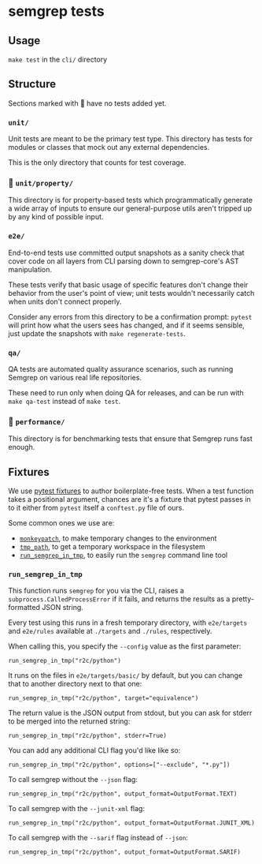 # semgrep tests

## Usage

`make test` in the `cli/` directory

## Structure

Sections marked with :construction: have no tests added yet.

### `unit/`

Unit tests are meant to be the primary test type.
This directory has tests for modules or classes
that mock out any external dependencies.

This is the only directory that counts for test coverage.

### :construction: `unit/property/`

This directory is for property-based tests
which programmatically generate a wide array of inputs to ensure
our general-purpose utils aren't tripped up by any kind of possible input.

### `e2e/`

End-to-end tests use committed output snapshots as a sanity check
that cover code on all layers from CLI parsing
down to semgrep-core's AST manipulation.

These tests verify that basic usage of specific features
don't change their behavior from the user's point of view;
unit tests wouldn't necessarily catch when units don't connect properly.

Consider any errors from this directory to be a confirmation prompt:
`pytest` will print how what the users sees has changed,
and if it seems sensible, just update the snapshots with `make regenerate-tests`.

### `qa/`

QA tests are automated quality assurance scenarios,
such as running Semgrep on various real life repositories.

These need to run only when doing QA for releases,
and can be run with `make qa-test` instead of `make test`.

### :construction: `performance/`

This directory is for benchmarking tests
that ensure that Semgrep runs fast enough.

## Fixtures

We use [pytest fixtures](https://docs.pytest.org/en/latest/fixture.html)
to author boilerplate-free tests.
When a test function takes a positional argument,
chances are it's a fixture that pytest passes in to it
either from `pytest` itself a `conftest.py` file of ours.

Some common ones we use are:

- [`monkeypatch`](https://docs.pytest.org/en/latest/monkeypatch.html),
  to make temporary changes to the environment
- [`tmp_path`](https://docs.pytest.org/en/latest/tmpdir.html),
  to get a temporary workspace in the filesystem
- [`run_semgrep_in_tmp`](#run_semgrep_in_tmp),
  to easily run the `semgrep` command line tool

### `run_semgrep_in_tmp`

This function runs `semgrep` for you via the CLI,
raises a `subprocess.CalledProcessError` if it fails,
and returns the results as a pretty-formatted JSON string.

Every test using this runs in a fresh temporary directory,
with `e2e/targets` and `e2e/rules` available at `./targets` and `./rules`, respectively.

When calling this, you specify the `--config` value as the first parameter:

`run_semgrep_in_tmp("r2c/python")`

It runs on the files in `e2e/targets/basic/` by default,
but you can change that to another directory next to that one:

`run_semgrep_in_tmp("r2c/python", target="equivalence")`

The return value is the JSON output from stdout,
but you can ask for stderr to be merged into the returned string:

`run_semgrep_in_tmp("r2c/python", stderr=True)`

You can add any additional CLI flag you'd like like so:

`run_semgrep_in_tmp("r2c/python", options=["--exclude", "*.py"])`

To call semgrep without the `--json` flag:

`run_semgrep_in_tmp("r2c/python", output_format=OutputFormat.TEXT)`

To call semgrep with the `--junit-xml` flag:

`run_semgrep_in_tmp("r2c/python", output_format=OutputFormat.JUNIT_XML)`

To call semgrep with the `--sarif` flag instead of `--json`:

`run_semgrep_in_tmp("r2c/python", output_format=OutputFormat.SARIF)`
